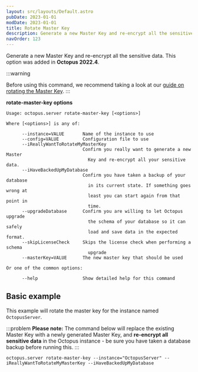 ```yaml
---
layout: src/layouts/Default.astro
pubDate: 2023-01-01
modDate: 2023-01-01
title: Rotate Master Key
description: Generate a new Master Key and re-encrypt all the sensitive data.
navOrder: 123
---
```


Generate a new Master Key and re-encrypt all the sensitive data. This option was added in **Octopus 2022.4**.

:::warning

Before using this command, we recommend taking a look at our [guide on rotating the Master Key](/docs/administration/managing-infrastructure/rotate-master-key).
:::

**rotate-master-key options**

```
Usage: octopus.server rotate-master-key [<options>]

Where [<options>] is any of:

      --instance=VALUE       Name of the instance to use
      --config=VALUE         Configuration file to use
      --iReallyWantToRotateMyMasterKey
                             Confirm you really want to generate a new Master
                               Key and re-encrypt all your sensitive data.
      --iHaveBackedUpMyDatabase
                             Confirm you have taken a backup of your database
                               in its current state. If something goes wrong at
                               least you can start again from that point in
                               time.
      --upgradeDatabase      Confirm you are willing to let Octopus upgrade
                               the schema of your database so it can safely
                               load and save data in the expected format.
      --skipLicenseCheck     Skips the license check when performing a schema
                               upgrade
      --masterKey=VALUE      The new master key that should be used

Or one of the common options:

      --help                 Show detailed help for this command
```

## Basic example

This example will rotate the master key for the instance named `OctopusServer`.

:::problem
**Please note:**
The command below will replace the existing Master Key with a newly generated Master Key, and **re-encrypt all sensitive data** in the Octopus instance - be sure you have taken a database backup before running this.
:::

```
octopus.server rotate-master-key --instance="OctopusServer" --iReallyWantToRotateMyMasterKey --iHaveBackedUpMyDatabase
```

